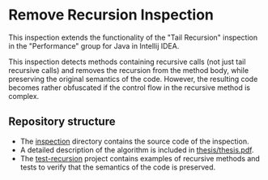 # Remove Recursion Inspection

This inspection extends the functionality of the "Tail Recursion" inspection
in the "Performance" group for Java in Intellij IDEA.

This inspection detects methods containing recursive calls (not just tail recursive 
calls) and removes the recursion from the method body, while preserving the original
semantics of the code. However, the resulting code becomes rather obfuscated if the 
control flow in the recursive method is complex.

## Repository structure
- The [inspection](inspection) directory contains the source code of the inspection.
- A detailed description of the algorithm is included in [thesis/thesis.pdf](thesis/thesis.pdf).
- The [test-recursion](test-recursion) project contains examples of recursive methods and tests
 to verify that the semantics of the code is preserved.
